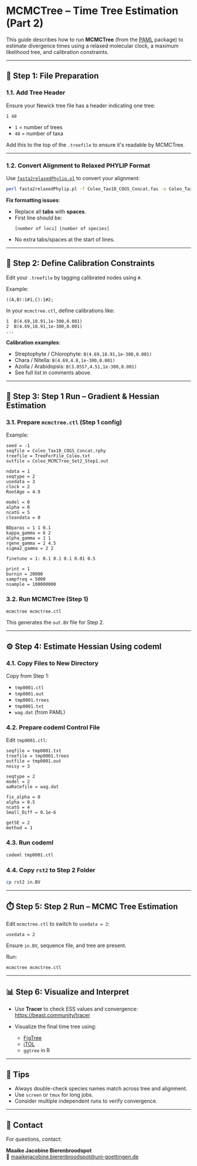 
# MCMCTree – Time Tree Estimation (Part 2)

This guide describes how to run **MCMCTree** (from the [PAML](http://abacus.gene.ucl.ac.uk/software/paml.html) package) to estimate divergence times using a relaxed molecular clock, a maximum likelihood tree, and calibration constraints.

---

## 📁 Step 1: File Preparation

### 1.1. Add Tree Header
Ensure your Newick tree file has a header indicating one tree:

```text
1 48
```

- `1` = number of trees
- `48` = number of taxa

Add this to the top of the `.treefile` to ensure it's readable by MCMCTree.

---

### 1.2. Convert Alignment to Relaxed PHYLIP Format

Use [`fasta2relaxedPhylip.pl`](https://github.com/npchar/Phylogenomic/blob/master/fasta2relaxedPhylip.pl) to convert your alignment:

```bash
perl fasta2relaxedPhylip.pl -f Coleo_Tax10_COGS_Concat.fas -o Coleo_Tax10_COGS_Concat.rphy
```

**Fix formatting issues**:
- Replace all **tabs** with **spaces**.
- First line should be:  
  ```
  [number of loci] [number of species]
  ```
- No extra tabs/spaces at the start of lines.

---

## 🧾 Step 2: Define Calibration Constraints

Edit your `.treefile` by tagging calibrated nodes using `#`.

Example:
```text
((A,B):1#1,C):1#2;
```

In your `mcmctree.ctl`, define calibrations like:

```text
1  B(4.69,18.91,1e-300,0.001)
2  B(4.69,18.91,1e-300,0.001)
...
```

**Calibration examples**:
- Streptophyte / Chlorophyte: `B(4.69,18.91,1e-300,0.001)`
- Chara / Nitella: `B(4.69,4.8,1e-300,0.001)`
- Azolla / Arabidopsis: `B(3.8557,4.51,1e-300,0.001)`
- See full list in comments above.

---

## 🧪 Step 3: Step 1 Run – Gradient & Hessian Estimation

### 3.1. Prepare `mcmctree.ctl` (Step 1 config)
Example:

```text
seed = -1
seqfile = Coleo_Tax10_COGS_Concat.rphy
treefile = TreeForFile_Coleo.txt
outfile = Coleo_MCMCTree_Set2_Step1.out

ndata = 1
seqtype = 2
usedata = 3
clock = 2
RootAge = 4.9

model = 0
alpha = 0
ncatG = 5
cleandata = 0

BDparas = 1 1 0.1
kappa_gamma = 6 2
alpha_gamma = 1 1
rgene_gamma = 2 4.5
sigma2_gamma = 2 2

finetune = 1: 0.1 0.1 0.1 0.01 0.5

print = 1
burnin = 20000
sampfreq = 5000
nsample = 100000000
```

### 3.2. Run MCMCTree (Step 1)

```bash
mcmctree mcmctree.ctl
```

This generates the `out.BV` file for Step 2.

---

## ⚙️ Step 4: Estimate Hessian Using codeml

### 4.1. Copy Files to New Directory
Copy from Step 1:
- `tmp0001.ctl`
- `tmp0001.out`
- `tmp0001.trees`
- `tmp0001.txt`
- `wag.dat` (from PAML)

### 4.2. Prepare codeml Control File

Edit `tmp0001.ctl`:

```text
seqfile = tmp0001.txt
treefile = tmp0001.trees
outfile = tmp0001.out
noisy = 3

seqtype = 2
model = 2
aaRatefile = wag.dat

fix_alpha = 0
alpha = 0.5
ncatG = 4
Small_Diff = 0.1e-6

getSE = 2
method = 1
```

### 4.3. Run codeml

```bash
codeml tmp0001.ctl
```

### 4.4. Copy `rst2` to Step 2 Folder

```bash
cp rst2 in.BV
```

---

## ⏱️ Step 5: Step 2 Run – MCMC Tree Estimation

Edit `mcmctree.ctl` to switch to `usedata = 2`:

```text
usedata = 2
```

Ensure `in.BV`, sequence file, and tree are present.

Run:

```bash
mcmctree mcmctree.ctl
```

---

## 📊 Step 6: Visualize and Interpret

- Use **Tracer** to check ESS values and convergence:  
  https://beast.community/tracer

- Visualize the final time tree using:
  - [FigTree](http://tree.bio.ed.ac.uk/software/figtree/)
  - [iTOL](https://itol.embl.de)
  - `ggtree` in R

---

## 🧠 Tips

- Always double-check species names match across tree and alignment.
- Use `screen` or `tmux` for long jobs.
- Consider multiple independent runs to verify convergence.

---

## 📧 Contact

For questions, contact:

**Maaike Jacobine Bierenbroodspot**  
📧 maaikejacobine.bierenbroodspot@uni-goettingen.de
